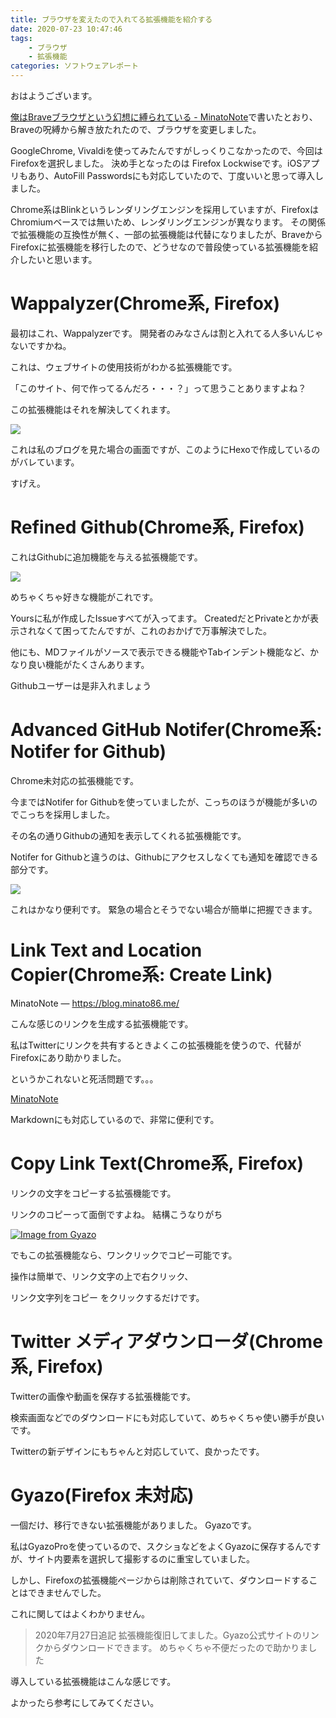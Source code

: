 ```yaml
---
title: ブラウザを変えたので入れてる拡張機能を紹介する
date: 2020-07-23 10:47:46
tags:
    - ブラウザ
    - 拡張機能
categories: ソフトウェアレポート
---
```

おはようございます。

[俺はBraveブラウザという幻想に縛られている - MinatoNote](https://blog.minato86.me/2020/07/23/%E4%BF%BA%E3%81%AFBrave%E3%83%96%E3%83%A9%E3%82%A6%E3%82%B6%E3%81%A8%E3%81%84%E3%81%86%E5%B9%BB%E6%83%B3%E3%81%AB%E7%B8%9B%E3%82%89%E3%82%8C%E3%81%A6%E3%81%84%E3%82%8B/)で書いたとおり、Braveの呪縛から解き放たれたので、ブラウザを変更しました。

GoogleChrome, Vivaldiを使ってみたんですがしっくりこなかったので、今回はFirefoxを選択しました。
決め手となったのは Firefox Lockwiseです。iOSアプリもあり、AutoFill Passwordsにも対応していたので、丁度いいと思って導入しました。

Chrome系はBlinkというレンダリングエンジンを採用していますが、FirefoxはChromiumベースでは無いため、レンダリングエンジンが異なります。
その関係で拡張機能の互換性が無く、一部の拡張機能は代替になりましたが、BraveからFirefoxに拡張機能を移行したので、どうせなので普段使っている拡張機能を紹介したいと思います。

# Wappalyzer(Chrome系, Firefox)

最初はこれ、Wappalyzerです。
開発者のみなさんは割と入れてる人多いんじゃないですかね。

これは、ウェブサイトの使用技術がわかる拡張機能です。

「このサイト、何で作ってるんだろ・・・？」って思うことありますよね？

この拡張機能はそれを解決してくれます。

![](https://i.gyazo.com/b5d7d6a01580df27bc5e086a62853203.png)

これは私のブログを見た場合の画面ですが、このようにHexoで作成しているのがバレています。

すげえ。

# Refined Github(Chrome系, Firefox)

これはGithubに追加機能を与える拡張機能です。

![](https://i.gyazo.com/be81415bbc745aa21ae973d629091476.png)

めちゃくちゃ好きな機能がこれです。

Yoursに私が作成したIssueすべてが入ってます。
CreatedだとPrivateとかが表示されなくて困ってたんですが、これのおかげで万事解決でした。

他にも、MDファイルがソースで表示できる機能やTabインデント機能など、かなり良い機能がたくさんあります。

Githubユーザーは是非入れましょう

# Advanced GitHub Notifer(Chrome系: Notifer for Github)

Chrome未対応の拡張機能です。

今まではNotifer for Githubを使っていましたが、こっちのほうが機能が多いのでこっちを採用しました。

その名の通りGithubの通知を表示してくれる拡張機能です。

Notifer for Githubと違うのは、Githubにアクセスしなくても通知を確認できる部分です。

![](https://i.gyazo.com/4cd7c0ea7ef74991fd0d53cd02565c7f.png)

これはかなり便利です。
緊急の場合とそうでない場合が簡単に把握できます。

# Link Text and Location Copier(Chrome系: Create Link)

MinatoNote — https://blog.minato86.me/

こんな感じのリンクを生成する拡張機能です。

私はTwitterにリンクを共有するときよくこの拡張機能を使うので、代替がFirefoxにあり助かりました。

というかこれないと死活問題です。。。

[MinatoNote](https://blog.minato86.me/)

Markdownにも対応しているので、非常に便利です。

# Copy Link Text(Chrome系, Firefox)

リンクの文字をコピーする拡張機能です。

リンクのコピーって面倒ですよね。
結構こうなりがち

[![Image from Gyazo](https://i.gyazo.com/f58738c532b9a86a6d6546b4a36d89fe.gif)](https://gyazo.com/f58738c532b9a86a6d6546b4a36d89fe)

でもこの拡張機能なら、ワンクリックでコピー可能です。

操作は簡単で、リンク文字の上で右クリック、

リンク文字列をコピー をクリックするだけです。

# Twitter メディアダウンローダ(Chrome系, Firefox)

Twitterの画像や動画を保存する拡張機能です。

検索画面などでのダウンロードにも対応していて、めちゃくちゃ使い勝手が良いです。

Twitterの新デザインにもちゃんと対応していて、良かったです。

# Gyazo(Firefox 未対応)

一個だけ、移行できない拡張機能がありました。
Gyazoです。

私はGyazoProを使っているので、スクショなどをよくGyazoに保存するんですが、サイト内要素を選択して撮影するのに重宝していました。

しかし、Firefoxの拡張機能ページからは削除されていて、ダウンロードすることはできませんでした。

これに関してはよくわかりません。

> 2020年7月27日追記
> 拡張機能復旧してました。Gyazo公式サイトのリンクからダウンロードできます。
> めちゃくちゃ不便だったので助かりました



導入している拡張機能はこんな感じです。

よかったら参考にしてみてください。
